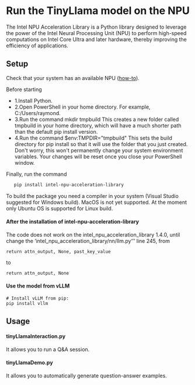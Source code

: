 # Run the TinyLlama model on the NPU
The Intel NPU Acceleration Library is a Python library designed to leverage the power of the Intel Neural Processing Unit (NPU) to perform high-speed computations on Intel Core Ultra and later hardware, thereby improving the efficiency of applications.

## Setup

Check that your system has an available NPU ([how-to](https://www.intel.com/content/www/us/en/support/articles/000097597/processors.html)).

Before starting
- 1.Install Python.
- 2.Open PowerShell in your home directory. For example, C:/Users/raymond.
- 3.Run the command mkdir tmpbuild This creates a new folder called tmpbuild in your home directory, which will have a much shorter path than the default pip install version.
- 4.Run the command $env:TMPDIR="tmpbuild" This sets the build directory for pip install so that it will use the folder that you just created. Don't worry, this won't permanently change your system environment variables. Your changes will be reset once you close your PowerShell window.

Finally, run the command

```bash
   pip install intel-npu-acceleration-library
```
To build the package you need a compiler in your system (Visual Studio suggested for Windows build). MacOS is not yet supported. At the moment only Ubuntu OS is supported for Linux build.

#### After the installation of intel-npu-acceleration-library
The code does not work on the intel_npu_acceleration_library 1.4.0, until change the ‘intel_npu_acceleration_library/nn/llm.py‘’’ line 245, from
```
return attn_output, None, past_key_value
```
to
```
return attn_output, None
```
#### Use the model from vLLM
```
# Install vLLM from pip:
pip install vllm
```

## Usage

#### tinyLlamaInteraction.py
It allows you to run a Q&A session.

#### tinyLlamaDemo.py
It allows you to automatically generate question-answer examples.
